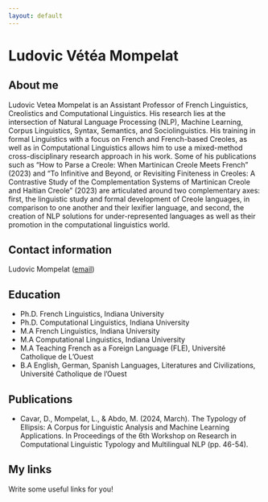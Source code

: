 ```yaml
---
layout: default
---
```


# Ludovic Vétéa Mompelat

## About me

Ludovic Vetea Mompelat is an Assistant Professor of French Linguistics, Creolistics and Computational Linguistics. His research lies at the intersection of Natural Language Processing (NLP), Machine Learning, Corpus Linguistics, Syntax, Semantics, and Sociolinguistics. His training in formal Linguistics with a focus on French and French-based Creoles, as well as in Computational Linguistics allows him to use a mixed-method cross-disciplinary research approach in his work. Some of his publications such as “How to Parse a Creole: When Martinican Creole Meets French” (2023)  and “To Infinitive and Beyond, or Revisiting Finiteness in Creoles: A Contrastive Study of the Complementation Systems of Martinican Creole and Haitian Creole” (2023) are articulated around two complementary axes: first, the linguistic study and formal development of Creole languages, in comparison to one another and their lexifier language, and second, the creation of NLP solutions for under-represented languages as well as their promotion in the computational linguistics world.

## Contact information
Ludovic Mompelat ([email](lvm861@miami.edu))

## Education

*   Ph.D. French Linguistics, Indiana University
*   Ph.D. Computational Linguistics, Indiana University
*   M.A French Linguistics, Indiana University
*   M.A Computational Linguistics, Indiana University
*   M.A Teaching French as a Foreign Language (FLE), Université Catholique de L’Ouest
*   B.A English, German, Spanish Languages, Literatures and Civilizations, Université Catholique de l’Ouest

## Publications

*   Cavar, D., Mompelat, L., & Abdo, M. (2024, March). The Typology of Ellipsis: A Corpus for Linguistic Analysis and Machine Learning Applications. In Proceedings of the 6th Workshop on Research in Computational Linguistic Typology and Multilingual NLP (pp. 46-54).

## My links

Write some useful links for you!
